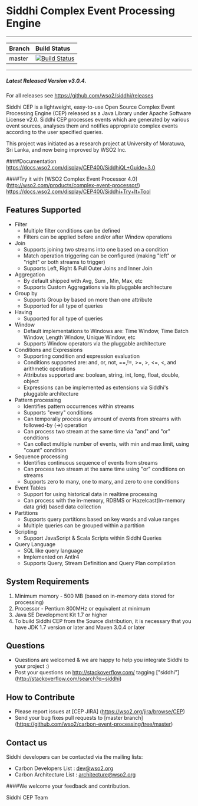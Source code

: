 Siddhi Complex Event Processing Engine 
======================================

---

|  Branch | Build Status |
| :------------ |:-------------
| master      | [![Build Status](https://wso2.org/jenkins/job/siddhi/badge/icon)](https://wso2.org/jenkins/job/siddhi) |

---

##### Latest Released Version v3.0.4.
For all releases see https://github.com/wso2/siddhi/releases

Siddhi CEP is a lightweight, easy-to-use Open Source Complex Event Processing Engine (CEP) released as a Java Library under Apache Software License v2.0. Siddhi CEP processes events which are generated by various event sources, analyses them and notifies appropriate complex events according to the user specified queries.

This project was initiated as a research project at University of Moratuwa, Sri Lanka, and now being improved by WSO2 Inc.

####Documentation 
https://docs.wso2.com/display/CEP400/SiddhiQL+Guide+3.0

####Try it with [WSO2 Complex Event Processor 4.0] (http://wso2.com/products/complex-event-processor/)
https://docs.wso2.com/display/CEP400/Siddhi+Try+It+Tool


Features Supported
------------------
 - Filter
    - Multiple filter conditions can be defined 
    - Filters can be applied before and/or after Window operations
 - Join
    - Supports joining two streams into one based on a condition   
    - Match operation triggering can be configured (making "left" or "right" or both streams to trigger)
    - Supports Left, Right & Full Outer Joins and Inner Join
 - Aggregation
    - By default shipped with Avg, Sum , Min, Max, etc
    - Supports Custom Aggregations via its pluggable architecture
 - Group by
    - Supports Group by based on more than one attribute
    - Supported for all type of queries
 - Having
    - Supported for all type of queries
 - Window
    - Default implementations to Windows are: Time Window, Time Batch Window, Length Window, Unique Window, etc
    - Supports Window operators via the pluggable architecture
 - Conditions and Expressions
    - Supporting condition and expression evaluation
    - Conditions supported are: and, or, not, ==,!=, >=, >, <=, <, and arithmetic operations
    - Attributes supported are: boolean, string, int, long, float, double, object
    - Expressions can be implemented as extensions via Siddhi's pluggable architecture
 - Pattern processing
    - Identifies pattern occurrences within streams
    - Supports "every" conditions
    - Can temporally process any amount of events from streams with followed-by (->) operation
    - Can process two stream at the same time via "and" and "or" conditions
    - Can collect multiple number of events, with min and max limit, using "count" condition
 - Sequence processing
    - Identifies continuous sequence of events from streams
    - Can process two stream at the same time using "or" conditions on streams 
    - Supports zero to many, one to many, and zero to one conditions
 - Event Tables
    - Support for using historical data in realtime processing
    - Can process with the in-memory, RDBMS or Hazelcast(In-memory data grid) based data collection
 - Partitions
    - Supports query partitions based on key words and value ranges 
    - Multiple queries can be grouped within a partition
 - Scripting 
    - Support JavaScript & Scala Scripts within Siddhi Queries
 - Query Language
    - SQL like query language 
    - Implemented on Antlr4
    - Supports Query, Stream Definition and Query Plan compilation

System Requirements
-------------------

1. Minimum memory - 500 MB (based on in-memory data stored for processing)
2. Processor      - Pentium 800MHz or equivalent at minimum
3. Java SE Development Kit 1.7 or higher
4. To build Siddhi CEP from the Source distribution, it is necessary that you have
   JDK 1.7 version or later and Maven 3.0.4 or later

## Questions 
* Questions are welcomed & we are happy to help you integrate Siddhi to your project :)
* Post your questions on http://stackoverflow.com/ tagging ["siddhi"] (http://stackoverflow.com/search?q=siddhi)

## How to Contribute
* Please report issues at [CEP JIRA] (https://wso2.org/jira/browse/CEP)
* Send your bug fixes pull requests to [master branch] (https://github.com/wso2/carbon-event-processing/tree/master) 

## Contact us 
Siddhi developers can be contacted via the mailing lists:
  * Carbon Developers List : dev@wso2.org
  * Carbon Architecture List : architecture@wso2.org

####We welcome your feedback and contribution.

Siddhi CEP Team


